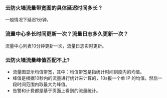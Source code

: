 

### 云防火墙流量带宽图的具体延迟时间多长？
一般情况下延迟1分钟。


### 流量中心多长时间更新一次？流量日志多久更新一次？
流量中心列表10分钟更新一次，流量日志实时更新。

### 云防火墙流量峰值匹配不上?
- 流量图显示均值带宽，其中：均值带宽是指统计时间刻度内的均值。
- 峰值是根据10秒内的流量进行统计来计算的，10s报一个单 IP 的均值，然后一段时间范围内取最大为峰值。
- 告警和计费都是基于页面上看到的流量统计。
